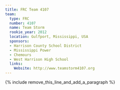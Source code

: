 ```yaml
---
title: FRC Team 4107
team:
  type: FRC
  number: 4107
  name: Team Storm
  rookie_year: 2012
  location: Gulfport, Mississippi, USA
  sponsors:
  - Harrison County School District
  - Mississippi Power
  - Chemours
  - West Harrison High School
  links:
    Website: http://www.teamstorm4107.org
---
```


{% include remove_this_line_and_add_a_paragraph %}